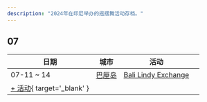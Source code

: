 ```yaml
---
description: "2024年在印尼举办的摇摆舞活动存档。"
---
```


## 07

| 日期 | 城市 | 活动 | |
| --- | --- | --- | --- |
| 07-11 ~ 14 | [巴厘岛](by_city.md#bali) | [Bali Lindy Exchange](bali-lindy-exchange-2024.md) |  |
| [+ 活动](https://github.com/swingdance/events/issues/new?assignees=&labels=add+event&projects=&template=02-add_entity.yml&title=%5B2024%2Fid%5D%20%3CName%3E&region=id&province=&city=&org_id=&date_starts=2024-07-&date_ends=2024-07-){ target='_blank' }
